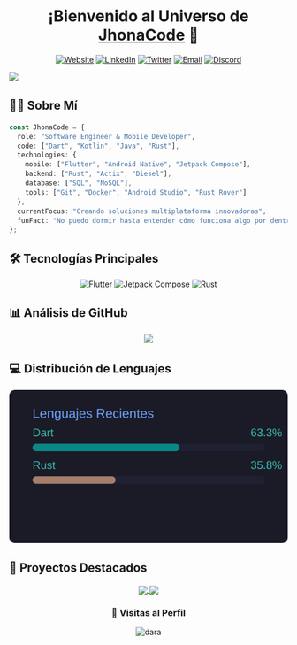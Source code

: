 <div align="center">
  
# ¡Bienvenido al Universo de [JhonaCode](https://jhonacode.com) 🚀

[![Website](https://img.shields.io/badge/Website-jhonacode.com-blue?style=for-the-badge&logo=google-chrome)](https://jhonacode.com)
[![LinkedIn](https://img.shields.io/badge/LinkedIn-Connect-blue?style=for-the-badge&logo=linkedin)](https://linkedin.com/in/jhonatanortiz)
[![Twitter](https://img.shields.io/badge/Twitter-Follow-blue?style=for-the-badge&logo=twitter)](https://twitter.com/jhonacode)
[![Email](https://img.shields.io/badge/Email-D14836?style=for-the-badge&logo=gmail&logoColor=white)](mailto:jhonacodes@gmail.com)
[![Discord](https://img.shields.io/badge/Discord-%237289DA.svg?style=for-the-badge&logo=discord&logoColor=white)](https://discord.gg/tu-server)
</div>

<img src="https://github.com/JhonaCodes/jhonacode/raw/main//banner_jhonacode.png">

## 👨‍💻 Sobre Mí

```typescript
const JhonaCode = {
  role: "Software Engineer & Mobile Developer",
  code: ["Dart", "Kotlin", "Java", "Rust"],
  technologies: {
    mobile: ["Flutter", "Android Native", "Jetpack Compose"],
    backend: ["Rust", "Actix", "Diesel"],
    database: ["SQL", "NoSQL"],
    tools: ["Git", "Docker", "Android Studio", "Rust Rover"]
  },
  currentFocus: "Creando soluciones multiplataforma innovadoras",
  funFact: "No puedo dormir hasta entender cómo funciona algo por dentro"
};
```

## 🛠️ Tecnologías Principales

<div align="center">

![Flutter](https://img.shields.io/badge/Flutter-%2302569B.svg?style=for-the-badge&logo=Flutter&logoColor=white)
![Jetpack Compose](https://img.shields.io/badge/Jetpack%20Compose-4285F4.svg?style=for-the-badge&logo=jetpack-compose&logoColor=white)
![Rust](https://img.shields.io/badge/rust-%23000000.svg?style=for-the-badge&logo=rust&logoColor=white)

</div>

## 📊 Análisis de GitHub

<div align="center">
  <img src="https://github-profile-summary-cards.vercel.app/api/cards/profile-details?username=JhonaCodes&theme=tokyonight" />
</div>

## 💻 Distribución de Lenguajes

<div align="center">
  <!-- Aquí irá el nuevo SVG de estadísticas de lenguajes específicos -->
  <img src="language-stats.svg" alt="Language distribution" />
</div>

## 🌟 Proyectos Destacados

<div align="center">
  <a href="https://github.com/JhonaCodes/multiselect_field">
    <img align="center" src="https://github-readme-stats.vercel.app/api/pin/?username=JhonaCodes&repo=multiselect_field&theme=tokyonight" />
  </a>
  <a href="https://github.com/JhonaCodes/reactive_notifier">
    <img align="center" src="https://github-readme-stats.vercel.app/api/pin/?username=JhonaCodes&repo=reactive_notifier&theme=tokyonight" />
  </a>
</div>


<div align="center">

### 👥 Visitas al Perfil
![dara](https://komarev.com/ghpvc/?username=JhonaCodes&color=blue&style=for-the-badge)

</div>
